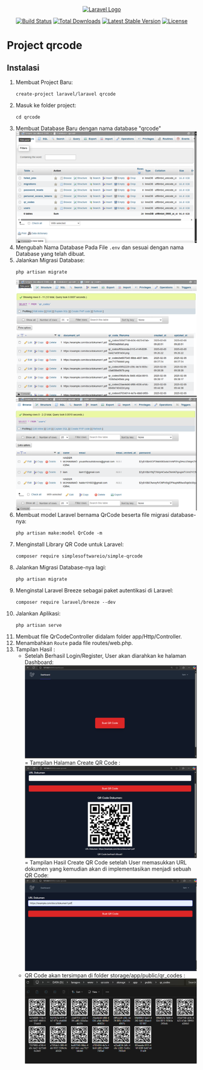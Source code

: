 <p align="center"><a href="https://laravel.com" target="_blank"><img src="https://raw.githubusercontent.com/laravel/art/master/logo-lockup/5%20SVG/2%20CMYK/1%20Full%20Color/laravel-logolockup-cmyk-red.svg" width="400" alt="Laravel Logo"></a></p>

<p align="center">
<a href="https://github.com/laravel/framework/actions"><img src="https://github.com/laravel/framework/workflows/tests/badge.svg" alt="Build Status"></a>
<a href="https://packagist.org/packages/laravel/framework"><img src="https://img.shields.io/packagist/dt/laravel/framework" alt="Total Downloads"></a>
<a href="https://packagist.org/packages/laravel/framework"><img src="https://img.shields.io/packagist/v/laravel/framework" alt="Latest Stable Version"></a>
<a href="https://packagist.org/packages/laravel/framework"><img src="https://img.shields.io/packagist/l/laravel/framework" alt="License"></a>
</p>

# Project qrcode
## Instalasi
1. Membuat Project Baru:  
   ```
   create-project laravel/laravel qrcode
   ```
2. Masuk ke folder project:  
   ```
   cd qrcode
   ```
3. Membuat Database Baru dengan nama database "qrcode"  
   ![Daftar Tabel: ](screenshot/table.png)
4. Mengubah Nama Database Pada File `.env` dan sesuai dengan nama Database yang      telah dibuat.  
5. Jalankan Migrasi Database:   
   ```
   php artisan migrate
   ```
   ![Tabel QR Code (menyimpan data URL): ](screenshot/url_qr_code.png)
   ![Tabel User (menyimpan data user berupa email & password): ](screenshot/user_table.png)
6. Membuat model Laravel bernama QrCode beserta file migrasi database-nya:  
   ```
   php artisan make:model QrCode -m
   ```
7. Menginstall Library QR Code untuk Laravel:
   ```
   composer require simplesoftwareio/simple-qrcode
   ```
8. Jalankan Migrasi Database-nya lagi:  
   ```
   php artisan migrate
   ```
9. Menginstal Laravel Breeze sebagai paket autentikasi di Laravel:
   ```
   composer require laravel/breeze --dev
   ```
10. Jalankan Aplikasi:
    ```
    php artisan serve
    ```
11. Membuat file QrCodeController didalam folder app/Http/Controller.
12. Menambahkan `Route` pada file routes/web.php.
13. Tampilan Hasil :
    - Setelah Berhasil Login/Register, User akan diarahkan ke halaman Dashboard: 
    ![Setelah Berhasil Login/Register, User akan diarahkan ke halaman Dashboard](screenshot/dash.png)
    = Tampilan Halaman Create QR Code :
    ![Tampilan Halaman Create QR Code :](screenshot/hasil.png)
    = Tampilan Hasil Create QR Code setelah User memasukkan URL dokumen yang kemudian akan di implementasikan menjadi sebuah QR Code: 
    ![Tampilan Hasil Create QR Code setelah User memasukkan URL dokumen yang kemudian akan di implementasikan menjadi sebuah QR Code](screenshot/create_qr.png)
    - QR Code akan tersimpan di folder storage/app/public/qr_codes : 
    ![QR Code akan tersimpan di folder storage/app/public/qr_codes : ](screenshot/tersimpan.png)
